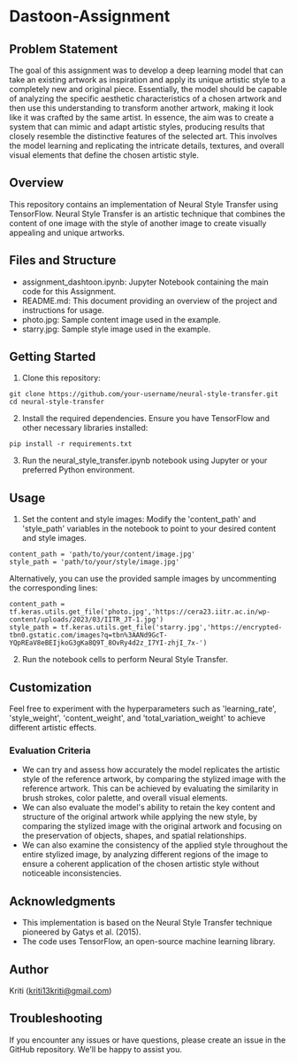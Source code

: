 # Dastoon-Assignment


## Problem Statement
The goal of this assignment was to develop a deep learning model that can take an existing artwork as inspiration and apply its unique artistic style to a completely new and original piece. Essentially, the model should be capable of analyzing the specific aesthetic characteristics of a chosen artwork and then use this understanding to transform another artwork, making it look like it was crafted by the same artist. In essence, the aim was to create a system that can mimic and adapt artistic styles, producing results that closely resemble the distinctive features of the selected art. This involves the model learning and replicating the intricate details, textures, and overall visual elements that define the chosen artistic style.

## Overview
This repository contains an implementation of Neural Style Transfer using TensorFlow. Neural Style Transfer is an artistic technique that combines the content of one image with the style of another image to create visually appealing and unique artworks.

## Files and Structure
* assignment_dashtoon.ipynb: Jupyter Notebook containing the main code for this Assignment.
* README.md: This document providing an overview of the project and instructions for usage.
* photo.jpg: Sample content image used in the example.
* starry.jpg: Sample style image used in the example.

## Getting Started
1. Clone this repository:
```
git clone https://github.com/your-username/neural-style-transfer.git
cd neural-style-transfer
```
2. Install the required dependencies. Ensure you have TensorFlow and other necessary libraries installed:
```
pip install -r requirements.txt
```
3. Run the neural_style_transfer.ipynb notebook using Jupyter or your preferred Python environment.

## Usage
1. Set the content and style images: Modify the 'content_path' and 'style_path' variables in the notebook to point to your desired content and style images.
```
content_path = 'path/to/your/content/image.jpg'
style_path = 'path/to/your/style/image.jpg'
```
Alternatively, you can use the provided sample images by uncommenting the corresponding lines:
```
content_path = tf.keras.utils.get_file('photo.jpg','https://cera23.iitr.ac.in/wp-content/uploads/2023/03/IITR_JT-1.jpg')
style_path = tf.keras.utils.get_file('starry.jpg','https://encrypted-tbn0.gstatic.com/images?q=tbn%3AANd9GcT-YQpREaV8eBEIjkoG3gKa8Q9T_8OvRy4d2z_I7YI-zhjI_7x-')
```
2. Run the notebook cells to perform Neural Style Transfer.

## Customization
Feel free to experiment with the hyperparameters such as 'learning_rate', 'style_weight', 'content_weight', and 'total_variation_weight' to achieve different artistic effects.

### Evaluation Criteria
* We can try and assess how accurately the model replicates the artistic style of the reference artwork, by comparing the stylized image with the reference artwork.
This can be achieved by evaluating the similarity in brush strokes, color palette, and overall visual elements.
* We can also evaluate the model's ability to retain the key content and structure of the original artwork while applying the new style, by comparing the stylized image with the original artwork and focusing on the preservation of objects, shapes, and spatial relationships.
* We can also examine the consistency of the applied style throughout the entire stylized image, by analyzing different regions of the image to ensure a coherent application of the chosen artistic style without noticeable inconsistencies.

## Acknowledgments
* This implementation is based on the Neural Style Transfer technique pioneered by Gatys et al. (2015).
* The code uses TensorFlow, an open-source machine learning library.

## Author
Kriti (kriti13kriti@gmail.com)

## Troubleshooting
If you encounter any issues or have questions, please create an issue in the GitHub repository. We'll be happy to assist you.
